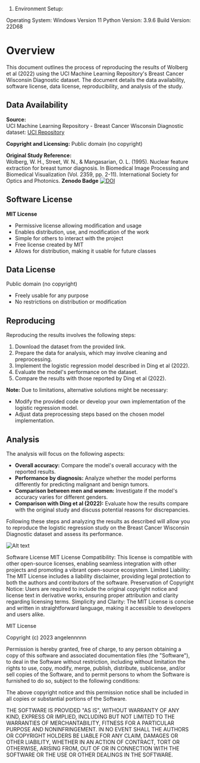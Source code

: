 1. Environment Setup:

Operating System: Windows Version 11
Python Version: 3.9.6
Build Version: 22D68
# Overview

This document outlines the process of reproducing the results of Wolberg et al (2022) using the UCI Machine Learning Repository's Breast Cancer Wisconsin Diagnostic dataset. The document details the data availability, software license, data license, reproducibility, and analysis of the study.

## Data Availability

**Source:**  
UCI Machine Learning Repository - Breast Cancer Wisconsin Diagnostic dataset: [UCI Repository](https://archive.ics.uci.edu/dataset/17/breast+cancer+wisconsin+diagnostic)

**Copyright and Licensing:** Public domain (no copyright)

**Original Study Reference:**  
Wolberg, W. H., Street, W. N., & Mangasarian, O. L. (1995). Nuclear feature extraction for breast tumor diagnosis. In Biomedical Image Processing and Biomedical Visualization (Vol. 2359, pp. 2-11). International Society for Optics and Photonics.
**Zenodo Badge**
[![DOI](https://zenodo.org/badge/DOI/10.5281/zenodo.10312729.svg)](https://doi.org/10.5281/zenodo.10312729)
## Software License

**MIT License**

- Permissive license allowing modification and usage
- Enables distribution, use, and modification of the work
- Simple for others to interact with the project
- Free license created by MIT
- Allows for distribution, making it usable for future classes

## Data License

Public domain (no copyright)

- Freely usable for any purpose
- No restrictions on distribution or modification

## Reproducing

Reproducing the results involves the following steps:

1. Download the dataset from the provided link.
2. Prepare the data for analysis, which may involve cleaning and preprocessing.
3. Implement the logistic regression model described in Ding et al (2022).
4. Evaluate the model's performance on the dataset.
5. Compare the results with those reported by Ding et al (2022).

**Note:** Due to limitations, alternative solutions might be necessary:

- Modify the provided code or develop your own implementation of the logistic regression model.
- Adjust data preprocessing steps based on the chosen model implementation.

## Analysis

The analysis will focus on the following aspects:

- **Overall accuracy:** Compare the model's overall accuracy with the reported results.
- **Performance by diagnosis:** Analyze whether the model performs differently for predicting malignant and benign tumors.
- **Comparison between men and women:** Investigate if the model's accuracy varies for different genders.
- **Comparison with Ding et al (2022):** Evaluate how the results compare with the original study and discuss potential reasons for discrepancies.

Following these steps and analyzing the results as described will allow you to reproduce the logistic regression study on the Breast Cancer Wisconsin Diagnostic dataset and assess its performance.

![Alt text](../data/imageworkflow.png)

Software License
MIT License Compatibility: This license is compatible with other open-source licenses, enabling seamless integration with other projects and promoting a vibrant open-source ecosystem. Limited Liability: The MIT License includes a liability disclaimer, providing legal protection to both the authors and contributors of the software. Preservation of Copyright Notice: Users are required to include the original copyright notice and license text in derivative works, ensuring proper attribution and clarity regarding licensing terms. Simplicity and Clarity: The MIT License is concise and written in straightforward language, making it accessible to developers and users alike. 

MIT License

Copyright (c) 2023 angelennnnn

Permission is hereby granted, free of charge, to any person obtaining a copy
of this software and associated documentation files (the "Software"), to deal
in the Software without restriction, including without limitation the rights
to use, copy, modify, merge, publish, distribute, sublicense, and/or sell
copies of the Software, and to permit persons to whom the Software is
furnished to do so, subject to the following conditions:

The above copyright notice and this permission notice shall be included in all
copies or substantial portions of the Software.

THE SOFTWARE IS PROVIDED "AS IS", WITHOUT WARRANTY OF ANY KIND, EXPRESS OR
IMPLIED, INCLUDING BUT NOT LIMITED TO THE WARRANTIES OF MERCHANTABILITY,
FITNESS FOR A PARTICULAR PURPOSE AND NONINFRINGEMENT. IN NO EVENT SHALL THE
AUTHORS OR COPYRIGHT HOLDERS BE LIABLE FOR ANY CLAIM, DAMAGES OR OTHER
LIABILITY, WHETHER IN AN ACTION OF CONTRACT, TORT OR OTHERWISE, ARISING FROM,
OUT OF OR IN CONNECTION WITH THE SOFTWARE OR THE USE OR OTHER DEALINGS IN THE
SOFTWARE.
